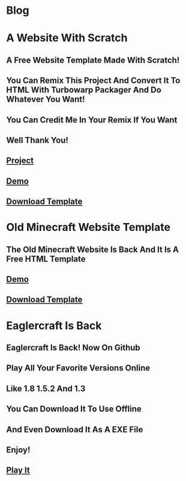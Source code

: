 # Blog
# A Website With Scratch
## A Free Website Template Made With Scratch!
## You Can Remix This Project And Convert It To HTML With Turbowarp Packager And Do Whatever You Want!
## You Can Credit Me In Your Remix If You Want
## Well Thank You!
## [Project](https://scratch.mit.edu/projects/884506641/)
## [Demo](https://briefiberg.github.io/AWebsiteWithScratch/)
## [Download Template](https://github.com/Briefiberg/AWebsiteWithScratch/releases/download/Template/AWebsiteWithScratch.zip)
# Old Minecraft Website Template
## The Old Minecraft Website Is Back And It Is A Free HTML Template
## [Demo](https://briefiberg.github.io/OldMinecraftWebsiteTemplate/)
## [Download Template](https://github.com/Briefiberg/OldMinecraftWebsiteTemplate/releases/download/Template/OldMinecraftWebsiteTemplate.zip)
# Eaglercraft Is Back
## Eaglercraft Is Back! Now On Github
## Play All Your Favorite Versions Online
## Like 1.8 1.5.2 And 1.3
## You Can Download It To Use Offline
## And Even Download It As A EXE File
## Enjoy!
## [Play It](https://briefiberg.github.io/eaglercraft/)
